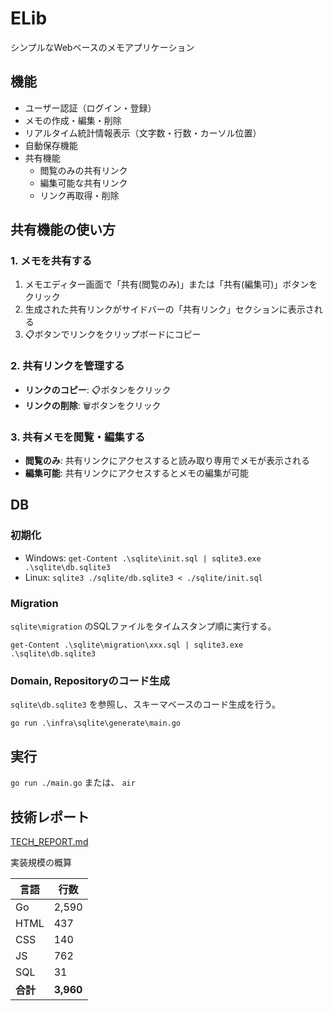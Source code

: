 # ELib

シンプルなWebベースのメモアプリケーション

## 機能

- ユーザー認証（ログイン・登録）
- メモの作成・編集・削除
- リアルタイム統計情報表示（文字数・行数・カーソル位置）
- 自動保存機能
- 共有機能
  - 閲覧のみの共有リンク
  - 編集可能な共有リンク
  - リンク再取得・削除

## 共有機能の使い方

### 1. メモを共有する

1. メモエディター画面で「共有(閲覧のみ)」または「共有(編集可)」ボタンをクリック
2. 生成された共有リンクがサイドバーの「共有リンク」セクションに表示される
3. 📋ボタンでリンクをクリップボードにコピー

### 2. 共有リンクを管理する

- **リンクのコピー**: 📋ボタンをクリック
- **リンクの削除**: 🗑️ボタンをクリック

### 3. 共有メモを閲覧・編集する

- **閲覧のみ**: 共有リンクにアクセスすると読み取り専用でメモが表示される
- **編集可能**: 共有リンクにアクセスするとメモの編集が可能

## DB

### 初期化

- Windows: `get-Content .\sqlite\init.sql | sqlite3.exe .\sqlite\db.sqlite3`
- Linux: `sqlite3 ./sqlite/db.sqlite3 < ./sqlite/init.sql`

### Migration

`sqlite\migration` のSQLファイルをタイムスタンプ順に実行する。

`get-Content .\sqlite\migration\xxx.sql | sqlite3.exe .\sqlite\db.sqlite3`

### Domain, Repositoryのコード生成

`sqlite\db.sqlite3` を参照し、スキーマベースのコード生成を行う。

`go run .\infra\sqlite\generate\main.go`

## 実行

`go run ./main.go` または、 `air`

## 技術レポート

[TECH_REPORT.md](TECH_REPORT.md)

実装規模の概算

| 言語     | 行数      |
| -------- | --------- |
| Go       | 2,590     |
| HTML     | 437       |
| CSS      | 140       |
| JS       | 762       |
| SQL      | 31        |
| **合計** | **3,960** |
